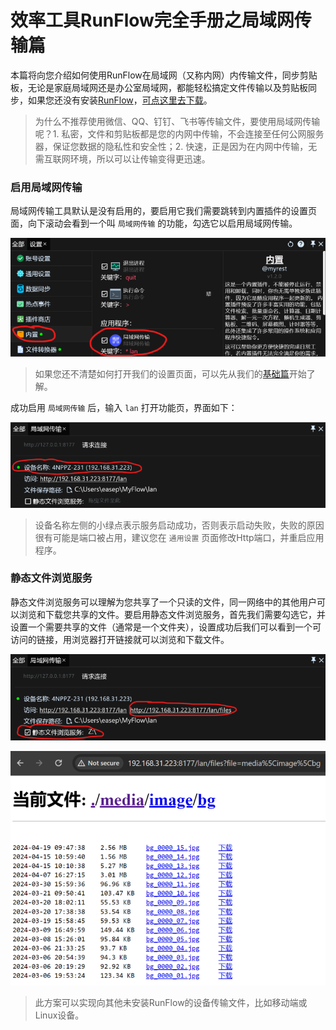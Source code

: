 # 效率工具RunFlow完全手册之局域网传输篇

本篇将向您介绍如何使用RunFlow在局域网（又称内网）内传输文件，同步剪贴板，无论是家庭局域网还是办公室局域网，都能轻松搞定文件传输以及剪贴板同步，如果您还没有安装[RunFlow](https://myrest.top/zh-cn/myflow)，[可点这里去下载](https://myrest.top/zh-cn/myflow/download)。

> 为什么不推荐使用微信、QQ、钉钉、飞书等传输文件，要使用局域网传输呢？1. 私密，文件和剪贴板都是您的内网中传输，不会连接至任何公网服务器，保证您数据的隐私性和安全性；2. 快速，正是因为在内网中传输，无需互联网环境，所以可以让传输变得更迅速。

### 启用局域网传输

局域网传输工具默认是没有启用的，要启用它我们需要跳转到内置插件的设置页面，向下滚动会看到一个叫 `局域网传输` 的功能，勾选它以启用局域网传输。

![enable_lan](../images/lan_settings_zhcn.png)

> 如果您还不清楚如何打开我们的设置页面，可以先从我们的[基础篇](runflow_basic_point.md)开始了解。

成功启用 `局域网传输` 后，输入 `lan` 打开功能页，界面如下：

![lan_started](../images/lan_started_zhcn.png)

> 设备名称左侧的小绿点表示服务启动成功，否则表示启动失败，失败的原因很有可能是端口被占用，建议您在 `通用设置` 页面修改Http端口，并重启应用程序。

### 静态文件浏览服务

静态文件浏览服务可以理解为您共享了一个只读的文件，同一网络中的其他用户可以浏览和下载您共享的文件。要启用静态文件浏览服务，首先我们需要勾选它，并设置一个需要共享的文件（通常是一个文件夹），设置成功后我们可以看到一个可访问的链接，用浏览器打开链接就可以浏览和下载文件。

![lan_files](../images/lan_files_zhcn.png)

![lan_files_browse](../images/lan_files_browse_zhcn.png)

> 此方案可以实现向其他未安装RunFlow的设备传输文件，比如移动端或Linux设备。


